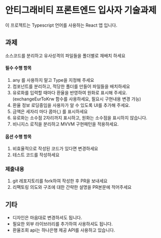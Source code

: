 # 안티그래비티 프론트엔드 입사자 기술과제

이 프로젝트는 Typescript 언어를 사용하는 React 앱 입니다.

## 과제

소스코드를 분리하고 유사성격의 파일들을 폴더별로 재배치 하세요

#### 필수 수행 항목

1. any 를 사용하지 말고 Type을 지정해 주세요
2. 컴포넌트를 분리하고, 적당한 폴더를 만들어 파일들을 배치하세요
3. 유로화를 입력할 때마다 환율을 반영하여 원화로 표시해 주세요. (exchangeEurToKrw 함수를 사용하세요, 필요시 구현내용 변경 가능)
4. 환율 정보 로딩중임을 사용자가 알 수 있도록 UI를 추가해 주세요.
5. 금액은 세자리 마다 콤마(,) 를 표시하세요
6. 유로화는 소수점 2자리까지 표시하고, 원화는 소수점을 표시하지 않습니다.
7. 비니지스 로직을 분리하고 MVVM 구현패턴을 적용하세요.

#### 옵션 수행 항목

1. 비효율적으로 작성된 코드가 있다면 변경하세요
2. 테스트 코드를 작성하세요

### 제출내용

1. git 레포지토리를 fork하여 작성한 후 PR을 보내세요
2. 리팩토링 의도와 구조에 대한 간략한 설명을 PR본문에 적어주세요

## 기타

- 디자인은 마음대로 변경하셔도 됩니다.
- 필요한 외부 라이브러리를 추가하여 사용하셔도 됩니다.
- 환율조회 api는 하나은행 제공 API를 사용하고 있습니다.
